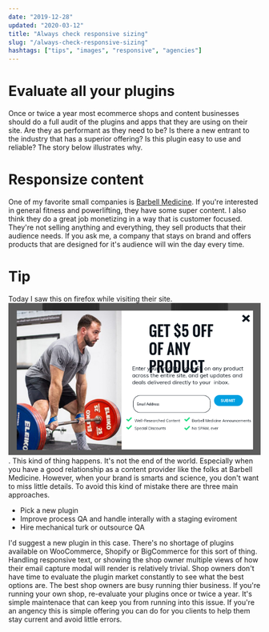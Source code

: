 ```yaml
---
date: "2019-12-28"
updated: "2020-03-12"
title: "Always check responsive sizing"
slug: "/always-check-responsive-sizing"
hashtags: ["tips", "images", "responsive", "agencies"]
---
```


# Evaluate all your plugins

Once or twice a year most ecommerce shops and content businesses should do a full audit of the plugins and apps that they are using on their site. Are they as performant as they need to be? Is there a new entrant to the industry that has a superior offering? Is this plugin easy to use and reliable? The story below illustrates why.

# Responsize content

One of my favorite small companies is [Barbell Medicine](https://www.barbellmedicine.com/shop/). If you're interested in general fitness and powerlifting, they have some super content. I also think they do a great job monetizing in a way that is customer focused. They're not selling anything and everything, they sell products that their audience needs. If you ask me, a company that stays on brand and offers products that are designed for it's audience will win the day every time. 

# Tip
Today I saw this on firefox while visiting their site. ![Yikes! Poor responsive image text](../../images/always-check-responsive-sizing.png). This kind of thing happens. It's not the end of the world. Especially when you have a good relationship as a content provider like the folks at Barbell Medicine. However, when your brand is smarts and science, you don't want to miss little details. To avoid this kind of mistake there are three main approaches. 

- Pick a new plugin
- Improve process QA and handle interally with a staging eviroment
- Hire mechanical turk or outsource QA

I'd suggest a new plugin in this case. There's no shortage of plugins available on WooCommerce, Shopify or BigCommerce for this sort of thing. Handling responsive text, or showing the shop owner multiple views of how their email capture modal will render is relatively trivial. Shop owners don't have time to evaluate the plugin market constantly to see what the best options are. The best shop owners are busy running thier business. If you're running your own shop, re-evaluate your plugins once or twice a year. It's simple maintenace that can keep you from running into this issue. If you're an angency this is simple offering you can do for you clients to help them stay current and avoid little errors.